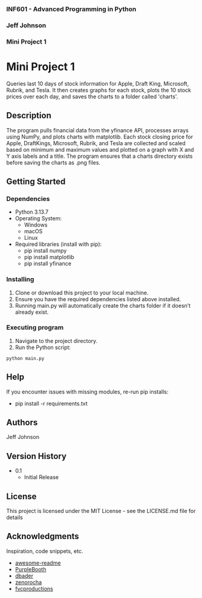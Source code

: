 ### INF601 - Advanced Programming in Python
### Jeff Johnson
### Mini Project 1
 
 
# Mini Project 1
 
Queries last 10 days of stock information for Apple, Draft King, Microsoft, Rubrik, and Tesla. It then creates graphs for each stock, plots the 10 stock prices over each day, and saves the charts to a folder called 'charts'.
 
## Description
 
The program pulls financial data from the yfinance API, processes arrays using NumPy, and plots charts with matplotlib. Each stock closing price for Apple, DraftKings, Microsoft, Rubrik, and Tesla are collected and scaled based on minimum and maximum values and plotted on a graph with X and Y axis labels and a title. The program ensures that a charts directory exists before saving the charts as .png files.
 
## Getting Started
 
### Dependencies
 
- Python 3.13.7
- Operating System: 
    - Windows
    - macOS
    - Linux
- Required libraries (install with pip):
    - pip install numpy
    - pip install matplotlib
    - pip install yfinance
 
### Installing
 
1. Clone or download this project to your local machine.
2. Ensure you have the required dependencies listed above installed.
3. Running main.py will automatically create the charts folder if it doesn’t already exist.
 
### Executing program
 
1. Navigate to the project directory.
2. Run the Python script:
```
python main.py
```
 
## Help
 
If you encounter issues with missing modules, re-run pip installs:
- pip install -r requirements.txt

 
## Authors
 
Jeff Johnson
 
## Version History
 
- 0.1
  - Initial Release
 
## License
 
This project is licensed under the MIT License - see the LICENSE.md file for details
 
## Acknowledgments
 
Inspiration, code snippets, etc.
- [awesome-readme](https://github.com/matiassingers/awesome-readme)
- [PurpleBooth](https://gist.github.com/PurpleBooth/109311bb0361f32d87a2)
- [dbader](https://github.com/dbader/readme-template)
- [zenorocha](https://gist.github.com/zenorocha/4526327)
- [fvcproductions](https://gist.github.com/fvcproductions/1bfc2d4aecb01a834b46)